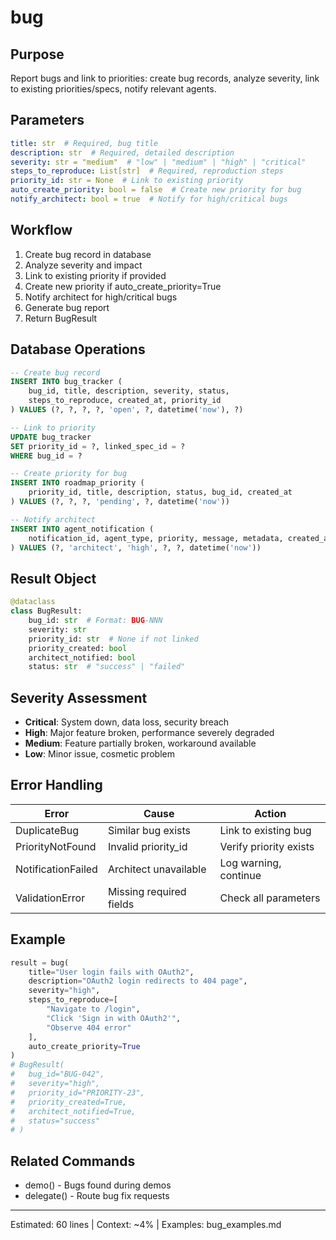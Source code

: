 # bug

## Purpose
Report bugs and link to priorities: create bug records, analyze severity, link to existing priorities/specs, notify relevant agents.

## Parameters
```yaml
title: str  # Required, bug title
description: str  # Required, detailed description
severity: str = "medium"  # "low" | "medium" | "high" | "critical"
steps_to_reproduce: List[str]  # Required, reproduction steps
priority_id: str = None  # Link to existing priority
auto_create_priority: bool = false  # Create new priority for bug
notify_architect: bool = true  # Notify for high/critical bugs
```

## Workflow
1. Create bug record in database
2. Analyze severity and impact
3. Link to existing priority if provided
4. Create new priority if auto_create_priority=True
5. Notify architect for high/critical bugs
6. Generate bug report
7. Return BugResult

## Database Operations
```sql
-- Create bug record
INSERT INTO bug_tracker (
    bug_id, title, description, severity, status,
    steps_to_reproduce, created_at, priority_id
) VALUES (?, ?, ?, ?, 'open', ?, datetime('now'), ?)

-- Link to priority
UPDATE bug_tracker
SET priority_id = ?, linked_spec_id = ?
WHERE bug_id = ?

-- Create priority for bug
INSERT INTO roadmap_priority (
    priority_id, title, description, status, bug_id, created_at
) VALUES (?, ?, ?, 'pending', ?, datetime('now'))

-- Notify architect
INSERT INTO agent_notification (
    notification_id, agent_type, priority, message, metadata, created_at
) VALUES (?, 'architect', 'high', ?, ?, datetime('now'))
```

## Result Object
```python
@dataclass
class BugResult:
    bug_id: str  # Format: BUG-NNN
    severity: str
    priority_id: str  # None if not linked
    priority_created: bool
    architect_notified: bool
    status: str  # "success" | "failed"
```

## Severity Assessment
- **Critical**: System down, data loss, security breach
- **High**: Major feature broken, performance severely degraded
- **Medium**: Feature partially broken, workaround available
- **Low**: Minor issue, cosmetic problem

## Error Handling
| Error | Cause | Action |
|-------|-------|--------|
| DuplicateBug | Similar bug exists | Link to existing bug |
| PriorityNotFound | Invalid priority_id | Verify priority exists |
| NotificationFailed | Architect unavailable | Log warning, continue |
| ValidationError | Missing required fields | Check all parameters |

## Example
```python
result = bug(
    title="User login fails with OAuth2",
    description="OAuth2 login redirects to 404 page",
    severity="high",
    steps_to_reproduce=[
        "Navigate to /login",
        "Click 'Sign in with OAuth2'",
        "Observe 404 error"
    ],
    auto_create_priority=True
)
# BugResult(
#   bug_id="BUG-042",
#   severity="high",
#   priority_id="PRIORITY-23",
#   priority_created=True,
#   architect_notified=True,
#   status="success"
# )
```

## Related Commands
- demo() - Bugs found during demos
- delegate() - Route bug fix requests

---
Estimated: 60 lines | Context: ~4% | Examples: bug_examples.md
